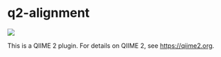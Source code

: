 # q2-alignment

![](https://github.com/qiime2/q2-alignment/workflows/ci-dev/badge.svg)

This is a QIIME 2 plugin. For details on QIIME 2, see https://qiime2.org.